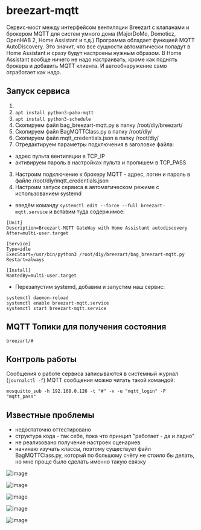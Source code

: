 # breezart-mqtt
Сервис-мост между интерфейсом вентиляции Breezart с клапанами и брокером MQTT для систем умного дома (MajorDoMo, Domoticz, OpenHAB 2, Home Assistant и т.д.)
Программа обладает функцией MQTT AutoDiscovery. Это значит, что все сущности автоматически попадут в Home Assistant и сразу будут настроены нужным образом. В Home Assistant вообще ничего не надо настраивать, кроме как поднять брокера и добавить MQTT клиента. И автообнаружение само отработает как надо.

## Запуск сервиса

1.
2. `apt install python3-paho-mqtt`
3. `apt install python3-schedule`
4. Скопируем файл bag_breezart-mqtt.py в папку /root/diy/breezart/
5. Скопируем файл BagMQTTClass.py в папку /root/diy/
6. Скопируем файл mqtt_credentials.json в папку /root/diy/
7. Отредактируем параметры подключения в заголовке файла:
- адрес пульта вентиляции в TCP_IP
- активируем пароль в настройках пульта и пропишем в TCP_PASS
3. Настроим подключение к брокеру MQTT - адрес, логин и пароль в файле /root/diy/mqtt_credentials.json
4. Настроим запуск сервиса в автоматическом режиме с использованием systemd
- введём команду `systemctl edit --force --full breezart-mqtt.service` и вставим туда содержимое:

```
[Unit]
Description=Breezart-MQTT GateWay with Home Assistant autodiscovery
After=multi-user.target

[Service]
Type=idle
ExecStart=/usr/bin/python3 /root/diy/breezart/bag_breezart-mqtt.py
Restart=always

[Install]
WantedBy=multi-user.target
```

- Перезапустим systemd, добавим и запустим наш сервис:

```
systemctl daemon-reload
systemctl enable breezart-mqtt.service
systemctl start breezart-mqtt.service
```

## MQTT Топики для получения состояния

```
breezart/#
```

## Контроль работы

Сообщения о работе сервиса записываются в системный журнал (`journalctl -f`)
MQTT сообщения можно читать такой командой:
```
mosquitto_sub -h 192.168.0.126 -t "#" -v -u "mqtt_login" -P "mqtt_pass"
```


## Известные проблемы

- недостаточно оттестировано
- структура кода - так себе, пока что принцип "работает - да и ладно"
- не реализовано получение настроек сценариев
- начинаю изучать классы, поэтому существует файл BagMQTTClass.py, который по большому счёту не стоило бы делать, но мне проще было сделать именно такую связку

![image](https://github.com/Bagunda/breezart-mqtt-bridge/assets/16766521/93df6847-0728-490a-9f85-53cf6f44fa83)

![image](https://github.com/Bagunda/breezart-mqtt-bridge/assets/16766521/803eb101-0292-456d-97ca-2d1fda45b341)

![image](https://github.com/Bagunda/breezart-mqtt-bridge/assets/16766521/b70384fe-9c0f-4f0e-a1f5-b3dfcb76499a)

![image](https://github.com/Bagunda/breezart-mqtt-bridge/assets/16766521/893b85c6-20a5-493f-8af6-6ffc3066d4b4)

![image](https://github.com/Bagunda/breezart-mqtt-bridge/assets/16766521/a76a0fe4-2d97-4b6f-845f-55bb407276d7)











